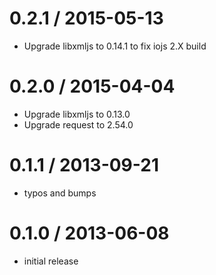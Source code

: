 0.2.1 / 2015-05-13
==================
  * Upgrade libxmljs to 0.14.1 to fix iojs 2.X build

0.2.0 / 2015-04-04
==================
  * Upgrade libxmljs to 0.13.0
  * Upgrade request to 2.54.0

0.1.1 / 2013-09-21
==================
  * typos and bumps

0.1.0 / 2013-06-08
==================
  * initial release
